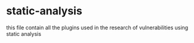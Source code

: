 # static-analysis

this file contain all the plugins used in the research of vulnerabilities using static analysis
